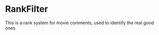 RankFilter
==========

This is a rank system for movie comments, used to identify the real good ones.
